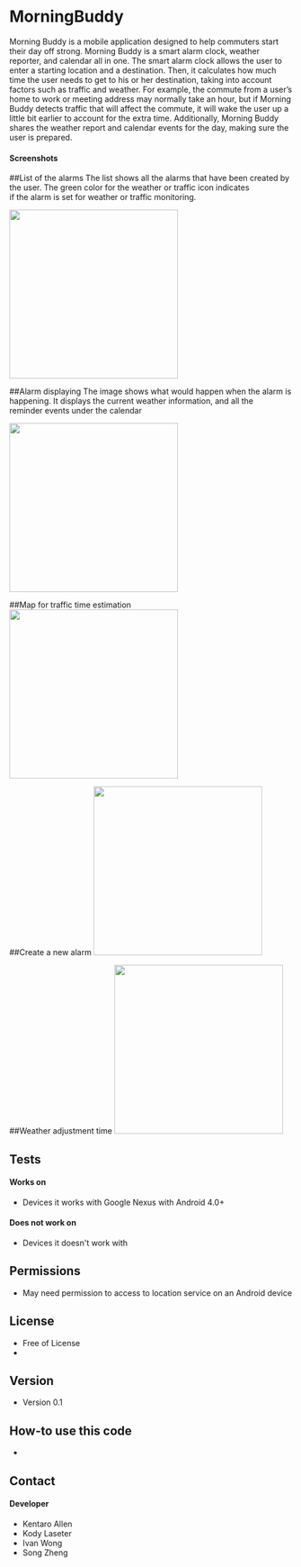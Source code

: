 MorningBuddy
======
Morning Buddy is a mobile application designed to help commuters start their day off strong. Morning Buddy is a smart alarm clock, weather reporter, and calendar all in one. The smart alarm clock allows the user to enter a starting location and a destination. Then, it calculates how much time the user needs to get to his or her destination, taking into account factors such as traffic and weather. For example, the commute from a user’s home to work or meeting address may normally take an hour, but if Morning Buddy detects traffic that will affect the commute, it will wake the user up a little bit earlier to account for the extra time. Additionally, Morning Buddy shares the weather report and calendar events for the day, making sure the user is prepared.

#### Screenshots

##List of the alarms
The list shows all the alarms that have been created by the user. The green color for the weather or traffic icon indicates </br> if the alarm is set for weather or traffic monitoring. </br>

<img src="https://github.gatech.edu/klaseter3/MorningBuddy/blob/master/images/alarm list.png" width="300">



##Alarm displaying
The image shows what would happen when the alarm is happening. It displays the current weather information, and all the </br>
reminder events under the calendar </br>

<img src="https://github.gatech.edu/klaseter3/MorningBuddy/blob/master/images/alarm.png" width="300">



##Map for traffic time estimation
<img src="https://github.gatech.edu/klaseter3/MorningBuddy/blob/master/images/map.png" width="300">

##Create a new alarm
<img src="https://github.gatech.edu/klaseter3/MorningBuddy/blob/master/images/new alarm.png" width="300">

##Weather adjustment time
<img src="https://github.gatech.edu/klaseter3/MorningBuddy/blob/master/images/weather.png" width="300">

## Tests
#### Works on
* Devices it works with Google Nexus with Android 4.0+

#### Does not work on
* Devices it doesn't work with

## Permissions
* May need permission to access to location service on an Android device

## License 
* Free of License
* 
## Version 
* Version 0.1

## How-to use this code
* 

## Contact
#### Developer
* Kentaro Allen
* Kody Laseter
* Ivan Wong
* Song Zheng

